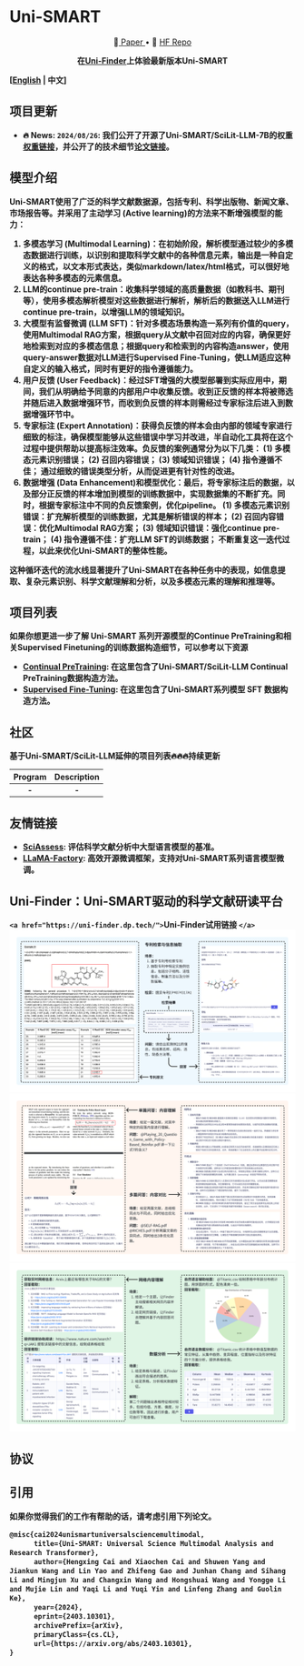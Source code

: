 # Uni-SMART

<p align="center">
 📄<a href="https://arxiv.org/" target="_blank"> Paper </a> • 🤗 <a href="https://huggingface.co/papers/2403.10301" target="_blank">HF Repo</a>
</p>
<p align="center">
<b>在<a href="https://uni-finder.dp.tech/">Uni-Finder</a>上体验最新版本Uni-SMART
</p>

**********[[English](README.md) | 中文]**********

## ********项目更新********

- ********🔥 **News**: ``2024/08/26``: 我们公开了开源了Uni-SMART/SciLit-LLM-7B的权重[权重链接](https://huggingface.co/Uni-SMART/SciLitLLM)，并公开了的技术细节[论文链接](https://arxiv.org/pdf/2408.15545)。********

## ********模型介绍********

********Uni-SMART使用了广泛的科学文献数据源，包括专利、科学出版物、新闻文章、市场报告等。并采用了主动学习 (Active learning)的方法来不断增强模型的能力：********

1. ********多模态学习 (Multimodal Learning)：在初始阶段，解析模型通过较少的多模态数据进行训练，以识别和提取科学文献中的各种信息元素，输出是一种自定义的格式，以文本形式表达，类似markdown/latex/html格式，可以很好地表达各种多模态的元素信息。********
2. ********LLM的continue pre-train：收集科学领域的高质量数据（如教科书、期刊等），使用多模态解析模型对这些数据进行解析，解析后的数据送入LLM进行continue pre-train，以增强LLM的领域知识。********
3. ********大模型有监督微调 (LLM SFT)：针对多模态场景构造一系列有价值的query，使用Multimodal RAG方案，根据query从文献中召回对应的内容，确保更好地检索到对应的多模态信息；根据query和检索到的内容构造answer，使用query-answer数据对LLM进行Supervised Fine-Tuning，使LLM适应这种自定义的输入格式，同时有更好的指令遵循能力。********
4. ********用户反馈 (User Feedback)：经过SFT增强的大模型部署到实际应用中，期间，我们从明确给予同意的内部用户中收集反馈。收到正反馈的样本将被筛选并随后进入数据增强环节，而收到负反馈的样本则需经过专家标注后进入到数据增强环节中。********
5. ********专家标注 (Expert Annotation)：获得负反馈的样本会由内部的领域专家进行细致的标注，确保模型能够从这些错误中学习并改进，半自动化工具将在这个过程中提供帮助以提高标注效率。负反馈的案例通常分为以下几类：
   (1) 多模态元素识别错误；
   (2) 召回内容错误；
   (3) 领域知识错误；
   (4) 指令遵循不佳；
   通过细致的错误类型分析，从而促进更有针对性的改进。********
6. ********数据增强 (Data Enhancement)和模型优化：最后，将专家标注后的数据，以及部分正反馈的样本增加到模型的训练数据中，实现数据集的不断扩充。同时，根据专家标注中不同的负反馈案例，优化pipeline。
   (1) 多模态元素识别错误：扩充解析模型的训练数据，尤其是解析错误的样本；
   (2) 召回内容错误：优化Multimodal RAG方案；
   (3) 领域知识错误：强化continue pre-train；
   (4) 指令遵循不佳：扩充LLM SFT的训练数据；
   不断重复这一迭代过程，以此来优化Uni-SMART的整体性能。********

********这种循环迭代的流水线显著提升了Uni-SMART在各种任务中的表现，如信息提取、复杂元素识别、科学文献理解和分析，以及多模态元素的理解和推理等。********

## ********项目列表********

********如果你想更进一步了解 Uni-SMART 系列开源模型的Continue PreTraining和相关Supervised Finetuning的训练数据构造细节，可以参考以下资源********

+ ********[Continual PreTraining](cpt/README.md): 在这里包含了Uni-SMART/SciLit-LLM Continual PreTraining数据构造方法。********
+ ********[Supervised Fine-Tuning](sft/README.md): 在这里包含了Uni-SMART系列模型 SFT 数据构造方法。********

## ********社区********

**********基于Uni-SMART/SciLit-LLM延伸的项目列表🔥🔥🔥持续更新**********

| Program | Description |
| :-----: | :---------: |
|    -    |      -      |

## ********友情链接********

+ ********[SciAssess](https://github.com/sci-assess/SciAssess): 评估科学文献分析中大型语言模型的基准。********
+ ********[LLaMA-Factory](https://github.com/hiyouga/LLaMA-Factory): 高效开源微调框架，支持对Uni-SMART系列语言模型微调。********

## ********Uni-Finder：Uni-SMART驱动的科学文献研读平台********

********`<a href="https://uni-finder.dp.tech/">`Uni-Finder试用链接 `</a>`
![](resources/example1.png)
![](resources/example2.png)
![](resources/example3.png)********

## ********协议********

## ********引用********

********如果你觉得我们的工作有帮助的话，请考虑引用下列论文。********

```
@misc{cai2024unismartuniversalsciencemultimodal,
      title={Uni-SMART: Universal Science Multimodal Analysis and Research Transformer}, 
      author={Hengxing Cai and Xiaochen Cai and Shuwen Yang and Jiankun Wang and Lin Yao and Zhifeng Gao and Junhan Chang and Sihang Li and Mingjun Xu and Changxin Wang and Hongshuai Wang and Yongge Li and Mujie Lin and Yaqi Li and Yuqi Yin and Linfeng Zhang and Guolin Ke},
      year={2024},
      eprint={2403.10301},
      archivePrefix={arXiv},
      primaryClass={cs.CL},
      url={https://arxiv.org/abs/2403.10301}, 
}
```
